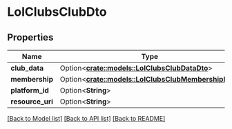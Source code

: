 # LolClubsClubDto

## Properties

Name | Type | Description | Notes
------------ | ------------- | ------------- | -------------
**club_data** | Option<[**crate::models::LolClubsClubDataDto**](LolClubsClubDataDto.md)> |  | [optional]
**membership** | Option<[**crate::models::LolClubsClubMembershipDto**](LolClubsClubMembershipDto.md)> |  | [optional]
**platform_id** | Option<**String**> |  | [optional]
**resource_uri** | Option<**String**> |  | [optional]

[[Back to Model list]](../README.md#documentation-for-models) [[Back to API list]](../README.md#documentation-for-api-endpoints) [[Back to README]](../README.md)


